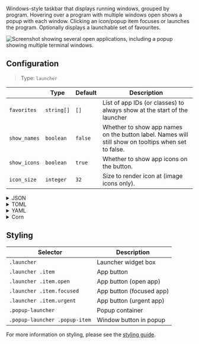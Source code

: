 Windows-style taskbar that displays running windows, grouped by program.
Hovering over a program with multiple windows open shows a popup with each window.
Clicking an icon/popup item focuses or launches the program.
Optionally displays a launchable set of favourites.

![Screenshot showing several open applications, including a popup showing multiple terminal windows.](https://f.jstanger.dev/github/ironbar/launcher.png)

## Configuration

> Type: `launcher`

|              | Type       | Default | Description                                                                                         |
|--------------|------------|---------|-----------------------------------------------------------------------------------------------------|
| `favorites`  | `string[]` | `[]`    | List of app IDs (or classes) to always show at the start of the launcher                            |
| `show_names` | `boolean`  | `false` | Whether to show app names on the button label. Names will still show on tooltips when set to false. |
| `show_icons` | `boolean`  | `true`  | Whether to show app icons on the button.                                                            |
| `icon_size`  | `integer`  | `32`    | Size to render icon at (image icons only).                                                          |

<details>
<summary>JSON</summary>

```json
{
  "start": [
    {
      "type": "launcher",
      "favourites": [
        "firefox",
        "discord"
      ],
      "show_names": false,
      "show_icons": true
    }
  ]
}


```

</details>

<details>
<summary>TOML</summary>

```toml
[[start]]
type = "launcher"
favorites = ["firefox", "discord"]
show_names = false
show_icons = true
```

</details>

<details>
<summary>YAML</summary>

```yaml
start:
  - type: "launcher"
    favorites:
      - firefox
      - discord
    show_names: false
    show_icons: true
```

</details>

<details>
<summary>Corn</summary>

```corn
{
  start = [
    {
      type = "launcher"
      favorites = [ "firefox" "discord" ]
      show_names = false
      show_icons = true

    }
  ]
}
```

</details>

## Styling

| Selector                      | Description              |
|-------------------------------|--------------------------|
| `.launcher`                   | Launcher widget box      |
| `.launcher .item`             | App button               |
| `.launcher .item.open`        | App button (open app)    |
| `.launcher .item.focused`     | App button (focused app) |
| `.launcher .item.urgent`      | App button (urgent app)  |
| `.popup-launcher`             | Popup container          |
| `.popup-launcher .popup-item` | Window button in popup   |

For more information on styling, please see the [styling guide](styling-guide).